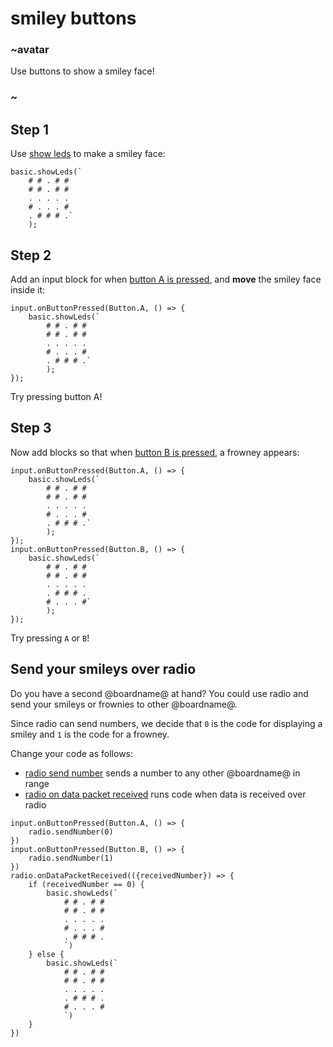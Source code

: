 # smiley buttons

### ~avatar

Use buttons to show a smiley face! 

### ~

## Step 1

Use [show leds](/reference/basic/show-leds) to make a smiley face:

```blocks
basic.showLeds(`
    # # . # #
    # # . # #
    . . . . .
    # . . . #
    . # # # .`
    );
```

## Step 2

Add an input block for when [button A is pressed](/reference/input/button-is-pressed), 
and **move** the smiley face inside it:

```blocks
input.onButtonPressed(Button.A, () => { 
    basic.showLeds(`
        # # . # #
        # # . # #
        . . . . .
        # . . . #
        . # # # .`
        );
});
```

Try pressing button A!

## Step 3

Now add blocks so that when [button B is pressed](/reference/input/on-button-pressed), 
a frowney appears:

```blocks
input.onButtonPressed(Button.A, () => { 
    basic.showLeds(`
        # # . # #
        # # . # #
        . . . . .
        # . . . #
        . # # # .`
        );
});
input.onButtonPressed(Button.B, () => { 
    basic.showLeds(`
        # # . # #
        # # . # #
        . . . . .
        . # # # .
        # . . . #`
        );
});
```

Try pressing ``A`` or ``B``!

## Send your smileys over radio

Do you have a second @boardname@ at hand? You could use radio and send your smileys or frownies to other
@boardname@.

Since radio can send numbers, we decide that ``0`` is the code for displaying a smiley 
and ``1`` is the code for a frowney.

Change your code as follows: 
* [radio send number](/reference/radio/send-number) sends a number
to any other @boardname@ in range
* [radio on data packet received](/reference/radio/on-data-packet-received) runs code
when data is received over radio

```blocks
input.onButtonPressed(Button.A, () => {
    radio.sendNumber(0)
})
input.onButtonPressed(Button.B, () => {
    radio.sendNumber(1)
})
radio.onDataPacketReceived(({receivedNumber}) => {
    if (receivedNumber == 0) {
        basic.showLeds(`
            # # . # #
            # # . # #
            . . . . .
            # . . . #
            . # # # .
            `)
    } else {
        basic.showLeds(`
            # # . # #
            # # . # #
            . . . . .
            . # # # .
            # . . . #
            `)
    }
})
```
